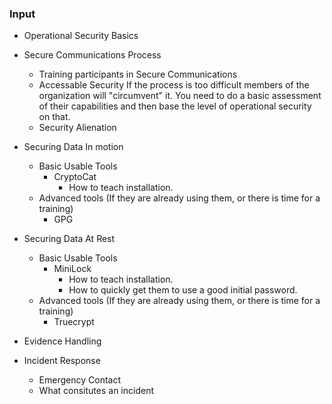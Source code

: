 
### Input 

  * Operational Security Basics
  * Secure Communications Process
    * Training participants in Secure Communications
    * Accessable Security
  If the process is too difficult members of the organization will "circumvent" it. You need to do a basic assessment of their capabilities and then base the level of operational security on that.
    * Security Alienation
	
  * Securing Data In motion
    * Basic Usable Tools
      * CryptoCat
	    * How to teach installation.
    * Advanced tools
    (If they are already using them, or there is time for a training)
      * GPG
  * Securing Data At Rest
    * Basic Usable Tools
      * MiniLock
        * How to teach installation.
        * How to quickly get them to use a good initial password.
    * Advanced tools
    (If they are already using them, or there is time for a training)
	  * Truecrypt

  * Evidence Handling
  * Incident Response
    * Emergency Contact
    * What consitutes an incident
